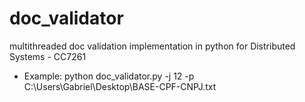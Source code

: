 # doc_validator

multithreaded doc validation implementation in python for Distributed Systems - CC7261

* Example: python doc_validator.py -j 12 -p C:\Users\Gabriel\Desktop\BASE-CPF-CNPJ.txt